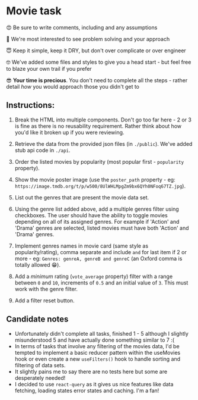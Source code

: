 # Movie task

😍 Be sure to write comments, including and any assumptions

🧐 We're most interested to see problem solving and your approach

😇 Keep it simple, keep it DRY, but don't over complicate or over engineer

🤓 We've added some files and styles to give you a head start - but feel free to blaze your own trail if you prefer

😎 **Your time is precious**. You don't need to complete all the steps - rather detail _how_ you would approach those you didn't get to

## Instructions:

1. Break the HTML into multiple components. Don't go too far here - 2 or 3 is fine as there is no reusability requirement. Rather think about how you'd like it broken up if you were reviewing.

2. Retrieve the data from the provided json files (in `./public`). We've added stub api code in `./api`.

3. Order the listed movies by popularity (most popular first - `popularity` property).

4. Show the movie poster image (use the `poster_path` property - eg: `https://image.tmdb.org/t/p/w500/8UlWHLMpgZm9bx6QYh0NFoq67TZ.jpg`).

5. List out the genres that are present the movie data set.

6. Using the genre list added above, add a multiple genres filter using checkboxes. The user should have the ability to toggle movies depending on all of its assigned genres. For example if 'Action' and 'Drama' genres are selected, listed movies must have both 'Action' and 'Drama' genres.

7. Implement genres names in movie card (same style as popularity/rating), comma separate and include `and` for last item if 2 or more - eg: `Genres: genreA, genreB and genreC` (an Oxford comma is totally allowed 😁).

8. Add a _minimum_ rating (`vote_average` property) filter with a range between `0` and `10`, increments of `0.5` and an initial value of `3`. This must work with the genre filter.

9. Add a filter reset button.

## Candidate notes

* Unfortunately didn't complete all tasks, finished 1 - 5 although I slightly misunderstood 5 and have actually done something similar to 7 :(
* In terms of tasks that involve any filtering of the movies data, I'd be tempted to implement a basic reducer pattern within the useMovies hook or even create a new `useFilters()` hook to handle sorting and filtering of data sets.
* It slightly pains me to say there are no tests here but some are desperately needed!
* I decided to use `react-query` as it gives us nice features like data fetching, loading states error states and caching. I'm a fan!
